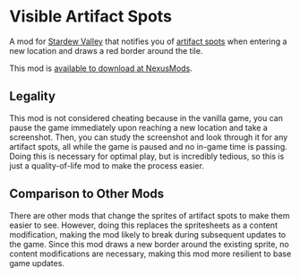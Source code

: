 # Visible Artifact Spots

A mod for [Stardew Valley](https://www.stardewvalley.net/) that notifies you of [artifact spots](https://stardewvalleywiki.com/Artifact_Spot) when entering a new location and draws a red border around the tile.

This mod is [available to download at NexusMods](https://www.nexusmods.com/stardewvalley/mods/).

## Legality

This mod is not considered cheating because in the vanilla game, you can pause the game immediately upon reaching a new location and take a screenshot. Then, you can study the screenshot and look through it for any artifact spots, all while the game is paused and no in-game time is passing. Doing this is necessary for optimal play, but is incredibly tedious, so this is just a quality-of-life mod to make the process easier.

## Comparison to Other Mods

There are other mods that change the sprites of artifact spots to make them easier to see. However, doing this replaces the spritesheets as a content modification, making the mod likely to break during subsequent updates to the game. Since this mod draws a new border around the existing sprite, no content modifications are necessary, making this mod more resilient to base game updates.
